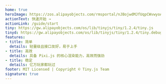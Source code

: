 ```yaml
---
home: true
heroImage: https://zos.alipayobjects.com/rmsportal/nJBojwdMJfUqpCWvwyoA.png@160w
actionText: 快速开始 →
actionLink: /guide/start
tiny: https://gw.alipayobjects.com/os/lib/tinyjs/tiny/1.2.4/tiny.js
tinyd: https://gw.alipayobjects.com/os/lib/tinyjs/tiny/1.2.4/tiny.debug.js
features:
- title: 简单
  details: 轻量级且接口友好，易于上手
- title: 高效
  details: 具备 Pixi.js 的核心渲染能力，高效而强劲
- title: 稳定
  details: 亿万玩家都玩过
footer: MIT Licensed | Copyright © Tiny.js Team
signature: true
---
```

